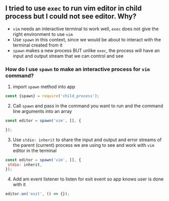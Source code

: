 ## I tried to use `exec` to run vim editor in child process but I could not see editor. Why?

- `vim` needs an interactive terminal to work well, `exec` does not give the right environment to use `vim`
- Use `spawn` in this context, since we would be about to interact with the terminal created from it
- `spawn` makes a new process BUT unlike `exec`, the process will have an input and output stream that we can control and see


### How do I use `spawn` to make an interactive process for `vim` command?

1. import `spawn` method into app
```js
const {spawn} = require('child_process');
```

2. Call `spawn` and pass in the command you want to run and the command line arguments into an array
```js
const editor = spawn('vim', [], {

});
```

3. Use `stdio: inherit` to share the input and output and error streams of the parent (current) process we are using to see and work with `vim` editor in the terminal 
```js
const editor = spawn('vim', [], {
 stdio: inherit,
});
```
4. Add am event listener to listen for exit event so app knows user is done with it 
```js
editor.on('exit', () => {});
```